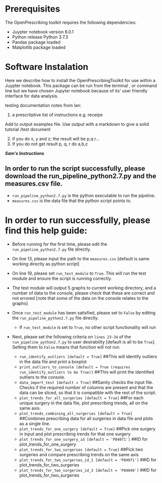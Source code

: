 # Prerequisites

The OpenPrescribing toolkit requires the following dependencies:
- Juypter notebook version 6.0.1
- Python release Python 3.7.3
- Pandas package loaded
- Matplotlib package loaded


# Software Instalation
Here we describe how to install the OpenPrescribingToolkit for use within a Juypter notebook. This package can be run from the terminal , or command line but we have chosen Jupyter notebook because of its' user friendly interface for data analysis. 

testing documentation notes from Ian:
1. a prescritptive list of instructions e.g. receipe

Add to output examples file. Use output with a markdown to give a solid tutorial /test document

2. if you do x, y and z; the result will be p,q r...
3. If you do not get result p, q, r do a,b,c

***Sam's Instructions***

## In order to run the script successfully, please download the run_pipeline_python2.7.py and the measures.csv file.
  - `run_pipeline_python2.7.py` is the python executable to run the pipeline.
  - `measures.csv` is the data file that the python script points to.
  
  
# In order to run successfully, please find this help guide:
  - Before running for the first time, please edit the `run_pipeline_python2.7.py` file directly.
  - On line 13, please input the path to the `measures.csv` [default is same working directly as python script]
  - On line 19, please set `run_test_module` to `True`. This will run the test module and ensure the script is running correctly.
  - The test module will output 5 graphs to current working directory, and a number of data to the console, please check that these are correct and not errored [note that some of the data on the console relates to the graphs]
  - Once `run_test_module` has been satisfied, please set to `False` by editing the `run_pipeline_python2.7.py` file directly.
      - If `run_test_module` is set to `True`, no other script functionality will run
  
  - Next, please set the following criteria on `lines 23-34` of the `run_pipeline_python2.7.py` to user desirability [default is all to be `True`]. Setting them to `False` means that function will not run.
      - `run_identify_outliers [default = True]` ##This will identify outliers in the data file and print a boxplot
      - `print_outliers_to_console [default = True (requires run_identify_outliers to be True)]` ##This will print the identified outliers to the console.
      - `data_import_test [default = True]` ##Sanity checks the input file. Checks if the required number of columns are present and that the data can be sliced, so that it is compatible with the rest of the script.
      - `plot_trends_for_all_surgeries [default = True]` ##For each unique surgery in the data file, plot prescribing trends, all on the same axis.
      - `plot_trends_combining_all_surgeries [default = True]` ##Combines prescribing data for all surgeries in data file and plots as a single line.
      - `plot_trends_for_one_surgery [default = True]` ##Pick one surgery in input and plot prescribing trends for that one surgery
      - `plot_trends_for_one_surgery_id [default = 'P84071']` ##ID for plot_trends_for_one_surgery
      - `plot_trends_for_two_surgeries [default = True]` ##Pick two surgeries and compare prescribing trends on the same axis
      - `plot_trends_for_two_surgeries_id_1 [default = 'P84071']` ##ID for plot_trends_for_two_surgeries
      - `plot_trends_for_two_surgeries_id_2 [default = 'P84049']` ##ID for plot_trends_for_two_surgeries